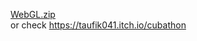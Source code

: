 [WebGL.zip](https://github.com/Taufik041/GameDev/files/9007981/WebGL.zip)                                                                                                                                                                                                                           
or check https://taufik041.itch.io/cubathon
